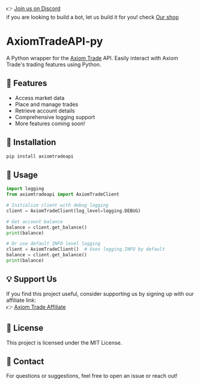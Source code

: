 👉 [Join us on Discord](https://discord.gg/p7YyFqSmAz) <br>
if you are looking to build a bot, let us build it for you! check [Our shop](https://chipa.tech/shop/)
# AxiomTradeAPI-py

A Python wrapper for the [Axiom Trade](https://axiom.trade/@chipa) API. Easily interact with Axiom Trade's trading features using Python.

## 📌 Features
- Access market data  
- Place and manage trades  
- Retrieve account details  
- Comprehensive logging support
- More features coming soon!  

## 🚀 Installation
```bash
pip install axiomtradeapi
```

## 🔧 Usage
```python
import logging
from axiomtradeapi import AxiomTradeClient

# Initialize client with debug logging
client = AxiomTradeClient(log_level=logging.DEBUG)

# Get account balance
balance = client.get_balance()
print(balance)

# Or use default INFO level logging
client = AxiomTradeClient()  # Uses logging.INFO by default
balance = client.get_balance()
print(balance)
```

## 💡 Support Us
If you find this project useful, consider supporting us by signing up with our affiliate link:  
👉 [Axiom Trade Affiliate](https://axiom.trade/@chipa)  

## 🐜 License
This project is licensed under the MIT License.

## 📩 Contact
For questions or suggestions, feel free to open an issue or reach out!

